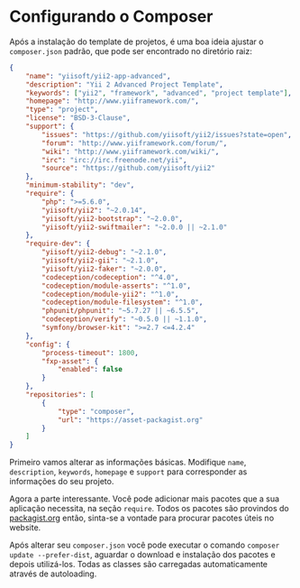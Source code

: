 Configurando o Composer
=======================

Após a instalação do template de projetos, é uma boa ideia ajustar o `composer.json` padrão, que pode ser encontrado 
no diretório raiz:


```json
{
    "name": "yiisoft/yii2-app-advanced",
    "description": "Yii 2 Advanced Project Template",
    "keywords": ["yii2", "framework", "advanced", "project template"],
    "homepage": "http://www.yiiframework.com/",
    "type": "project",
    "license": "BSD-3-Clause",
    "support": {
        "issues": "https://github.com/yiisoft/yii2/issues?state=open",
        "forum": "http://www.yiiframework.com/forum/",
        "wiki": "http://www.yiiframework.com/wiki/",
        "irc": "irc://irc.freenode.net/yii",
        "source": "https://github.com/yiisoft/yii2"
    },
    "minimum-stability": "dev",
    "require": {
        "php": ">=5.6.0",
        "yiisoft/yii2": "~2.0.14",
        "yiisoft/yii2-bootstrap": "~2.0.0",
        "yiisoft/yii2-swiftmailer": "~2.0.0 || ~2.1.0"
    },
    "require-dev": {
        "yiisoft/yii2-debug": "~2.1.0",
        "yiisoft/yii2-gii": "~2.1.0",
        "yiisoft/yii2-faker": "~2.0.0",
        "codeception/codeception": "^4.0",
        "codeception/module-asserts": "^1.0",
        "codeception/module-yii2": "^1.0",
        "codeception/module-filesystem": "^1.0",
        "phpunit/phpunit": "~5.7.27 || ~6.5.5",
        "codeception/verify": "~0.5.0 || ~1.1.0",
        "symfony/browser-kit": ">=2.7 <=4.2.4"
    },
    "config": {
        "process-timeout": 1800,
        "fxp-asset": {
            "enabled": false
        }
    },
    "repositories": [
        {
            "type": "composer",
            "url": "https://asset-packagist.org"
        }
    ]
}
```

Primeiro vamos alterar as informações básicas. Modifique `name`, `description`, `keywords`, `homepage` e `support` 
para corresponder as informações do seu projeto.

Agora a parte interessante. Você pode adicionar mais pacotes que a sua aplicação necessita, na seção `require`.
Todos os pacotes são provindos do [packagist.org](https://packagist.org/) então, sinta-se a vontade para procurar 
pacotes úteis no website.

Após alterar seu `composer.json` você pode executar o comando `composer update --prefer-dist`, aguardar o download e 
instalação dos pacotes e depois utilizá-los. Todas as classes são carregadas automaticamente através de autoloading. 
